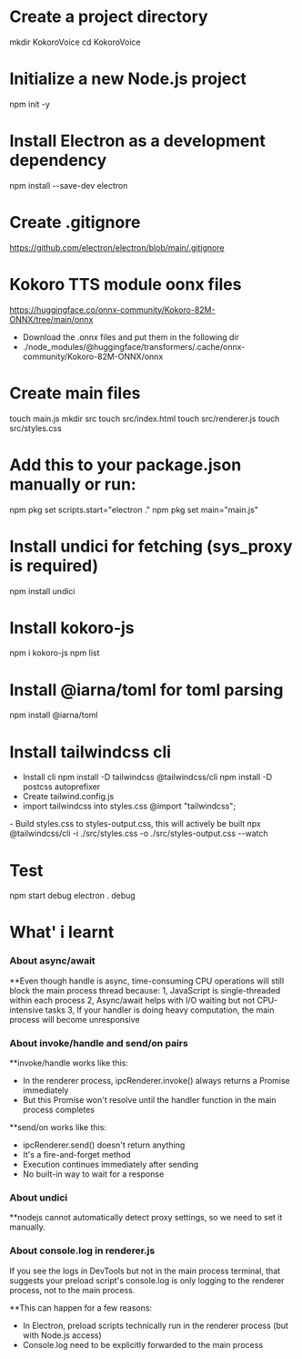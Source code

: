 # Create a project directory
mkdir KokoroVoice
cd KokoroVoice

# Initialize a new Node.js project
npm init -y

# Install Electron as a development dependency
npm install --save-dev electron

# Create .gitignore
https://github.com/electron/electron/blob/main/.gitignore

# Kokoro TTS module oonx files
https://huggingface.co/onnx-community/Kokoro-82M-ONNX/tree/main/onnx
- Download the .onnx files and put them in the following dir
- ./node_modules/@huggingface/transformers/.cache/onnx-community/Kokoro-82M-ONNX/onnx

# Create main files
touch main.js
mkdir src
touch src/index.html
touch src/renderer.js
touch src/styles.css

# Add this to your package.json manually or run:
npm pkg set scripts.start="electron ."
npm pkg set main="main.js"

# Install undici for fetching (sys_proxy is required)
npm install undici

# Install kokoro-js
npm i kokoro-js
npm list

# Install @iarna/toml for toml parsing
npm install @iarna/toml

# Install tailwindcss cli
- Install cli
npm install -D tailwindcss @tailwindcss/cli
npm install -D postcss autoprefixer
- Create tailwind.config.js
- import tailwindcss into styles.css
@import "tailwindcss";
<link href="./styles-output.css" rel="stylesheet">
- Build styles.css to styles-output.css, this will actively be built
npx @tailwindcss/cli -i ./src/styles.css -o ./src/styles-output.css --watch

# Test
npm start debug
electron . debug


# What' i learnt

### About async/await
**Even though handle is async, time-consuming CPU operations will still block the main process thread because:
1, JavaScript is single-threaded within each process
2, Async/await helps with I/O waiting but not CPU-intensive tasks
3, If your handler is doing heavy computation, the main process will become unresponsive

### About invoke/handle and send/on pairs
**invoke/handle works like this:
- In the renderer process, ipcRenderer.invoke() always returns a Promise immediately
- But this Promise won't resolve until the handler function in the main process completes

**send/on works like this:
- ipcRenderer.send() doesn't return anything
- It's a fire-and-forget method
- Execution continues immediately after sending
- No built-in way to wait for a response

### About undici
**nodejs cannot automatically detect proxy settings, so we need to set it manually.

### About console.log in renderer.js
If you see the logs in DevTools but not in the main process terminal, 
that suggests your preload script's console.log is only logging to the renderer process, not to the main process.

**This can happen for a few reasons:
- In Electron, preload scripts technically run in the renderer process (but with Node.js access)
- Console.log need to be explicitly forwarded to the main process